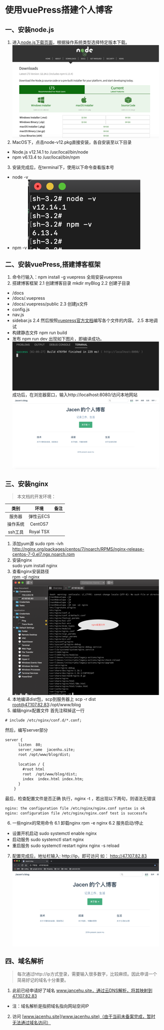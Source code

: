# 使用vuePress搭建个人博客

## 一、安装node.js
1. 进入[node.js下载页面](https://nodejs.org/en/download/)，根据操作系统类型选择特定版本下载。
![node-download-pic](./../../.vuepress/public/img/vuepress/node-download.png)
2. MacOS下，点击node-v12.pkg直接安装，各自安装至以下目录
* Node.js v12.14.1 to /usr/local/bin/node
* npm v6.13.4 to /usr/local/bin/npm
3. 安装完成后，在terminal下，使用以下命令查看版本号
* node -v
* npm -v
![node-version-pic](./../../.vuepress/public/img/vuepress/node-version.png)

## 二、安装vuePress,搭建博客框架
1. 命令行输入：npm install -g vuepress
全局安装vuepress
2. 搭建博客框架
2.1 创建博客目录 mkdir myBlog
2.2 创建子目录
* /docs
* /docs/.vuepress
* /docs/.vuepress/public
2.3 创建js文件
* config.js
* nav.js
* sidebar.js
2.4 然后按照[vuepress官方文档](https://vuepress.vuejs.org/zh/guide/)编写各个文件的内容。
2.5 本地调试
* 构建静态文件 npm run build
* 发布 npm run dev
出现如下图片，即编译成功。
![npm-run-dev-pic](./../../.vuepress/public/img/vuepress/npm-run-dev.png)
成功后，在浏览器窗口，输入http://localhost:8080/访问本地网站
![localhost-site-pic](./../../.vuepress/public/img/vuepress/localhost-site.png)

## 三、安装nginx
> 本文档的开发环境：

类别|环境|备注
:--:|:--:|:--:
服务器|弹性云ECS|
操作系统|CentOS7|
ssh工具|Royal TSX|
1. 添加yum源 
sudo rpm -ivh http://nginx.org/packages/centos/7/noarch/RPMS/nginx-release-centos-7-0.el7.ngx.noarch.rpm
2. 安装nginx  
sudo yum install nginx
3. 查看nginx安装路径  
rpm -ql nginx
![nginx-config-pic](./../../.vuepress/public/img/vuepress/nginx-config.png)
4. 本地编译dist包，scp到服务器上
scp -r dist root@47.107.82.83:/opt/www/blog
5. 编辑nginx配置文件
首先注释掉这一行
```
# include /etc/nginx/conf.d/*.conf;
```
然后，编写server部分
```
server {
      listen  80;
      server_name  jacenhu.site;
      root /opt/www/blog/dist;

      location / {
        #root html
        root  /opt/www/blog/dist;
        index  index.html index.htm;
      }
    }
```
最后，检查配置文件是否正确 
执行，nginx -t ，若出现以下两句，则语法无错误
```
nginx: the configuration file /etc/nginx/nginx.conf syntax is ok
nginx: configuration file /etc/nginx/nginx.conf test is successfu
```
6. 一些nginx的常用命令
6.1 卸载nginx rpm -e nginx
6.2 服务启动/停止
* 设置开机启动
  sudo systemctl enable nginx
* 启动服务
  sudo systemctl start nginx
* 重启服务
  sudo systemctl restart nginx
  nginx -s reload
7. 配置完成后，地址栏输入: http://ip，即可访问
如： http://47.107.82.83
![nginx-ip-pic](./../../.vuepress/public/img/vuepress/nginx-ip.png)

## 四、域名解析
> 每次通过http://ip方式登录，需要输入很多数字，比较麻烦。因此申请一个简易好记的域名十分重要。
1. 此前已经申请好了域名 www.jancehu.site，通过云DNS解析，将其映射到47.107.82.83
* 注：域名解析是指把域名指向网站空间IP
2. 访问 [www.jacenhu.site](www.jacenhu.site)（由于当前未备案完成，暂时无法通过域名访问）

